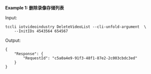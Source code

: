 **Example 1: 删除录像存储列表**



Input: 

```
tccli iotvideoindustry DeleteVideoList --cli-unfold-argument  \
    --InitIDs 4543564 654567
```

Output: 
```
{
    "Response": {
        "RequestId": "c5a0a4e9-91f3-48f1-87e2-2c003cbdc3ed"
    }
}
```

